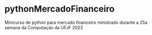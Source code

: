 # pythonMercadoFinanceiro
Minicurso de python para mercado financeiro ministrado durante a 25a semana da Computação da UFJF 2023
